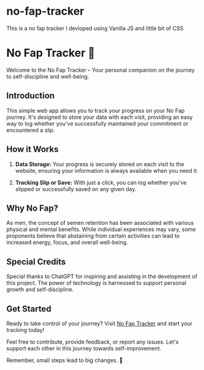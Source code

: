 # no-fap-tracker
This is a no fap tracker I devloped using Vanilla JS and little bit of CSS

# No Fap Tracker 🚀

Welcome to the No Fap Tracker – Your personal companion on the journey to self-discipline and well-being.

## Introduction

This simple web app allows you to track your progress on your No Fap journey. It's designed to store your data with each visit, providing an easy way to log whether you've successfully maintained your commitment or encountered a slip.

## How it Works

1. **Data Storage:** Your progress is securely stored on each visit to the website, ensuring your information is always available when you need it.

2. **Tracking Slip or Save:** With just a click, you can log whether you've slipped or successfully saved on any given day.

## Why No Fap?

As men, the concept of semen retention has been associated with various physical and mental benefits. While individual experiences may vary, some proponents believe that abstaining from certain activities can lead to increased energy, focus, and overall well-being.

## Special Credits

Special thanks to ChatGPT for inspiring and assisting in the development of this project. The power of technology is harnessed to support personal growth and self-discipline.

## Get Started

Ready to take control of your journey? Visit [No Fap Tracker](#https://sandeepdas17.github.io/no-fap-tracker/) and start your tracking today!

Feel free to contribute, provide feedback, or report any issues. Let's support each other in this journey towards self-improvement.

Remember, small steps lead to big changes. 🌟
